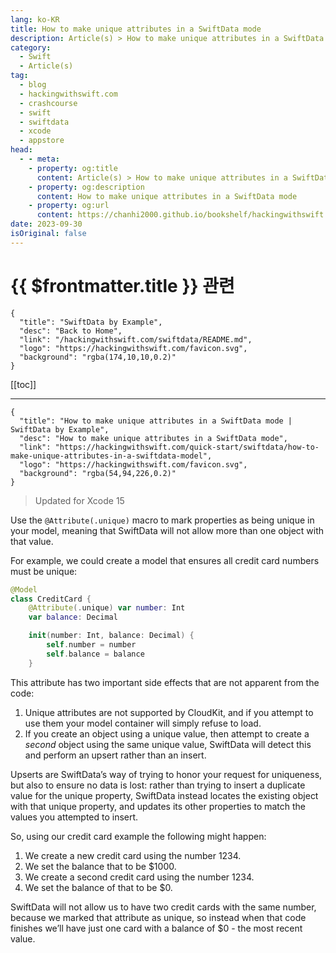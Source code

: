 ```yaml
---
lang: ko-KR
title: How to make unique attributes in a SwiftData mode
description: Article(s) > How to make unique attributes in a SwiftData mode
category:
  - Swift
  - Article(s)
tag: 
  - blog
  - hackingwithswift.com
  - crashcourse
  - swift
  - swiftdata
  - xcode
  - appstore
head:
  - - meta:
    - property: og:title
      content: Article(s) > How to make unique attributes in a SwiftData mode
    - property: og:description
      content: How to make unique attributes in a SwiftData mode
    - property: og:url
      content: https://chanhi2000.github.io/bookshelf/hackingwithswift.com/swiftdata/how-to-make-unique-attributes-in-a-swiftdata-model.html
date: 2023-09-30
isOriginal: false
---
```


# {{ $frontmatter.title }} 관련

```component VPCard
{
  "title": "SwiftData by Example",
  "desc": "Back to Home",
  "link": "/hackingwithswift.com/swiftdata/README.md",
  "logo": "https://hackingwithswift.com/favicon.svg",
  "background": "rgba(174,10,10,0.2)"
}
```

[[toc]]

---

```component VPCard
{
  "title": "How to make unique attributes in a SwiftData mode | SwiftData by Example",
  "desc": "How to make unique attributes in a SwiftData mode",
  "link": "https://hackingwithswift.com/quick-start/swiftdata/how-to-make-unique-attributes-in-a-swiftdata-model", 
  "logo": "https://hackingwithswift.com/favicon.svg",
  "background": "rgba(54,94,226,0.2)"
}
```

> Updated for Xcode 15

Use the `@Attribute(.unique)` macro to mark properties as being unique in your model, meaning that SwiftData will not allow more than one object with that value.

For example, we could create a model that ensures all credit card numbers must be unique:

```swift
@Model
class CreditCard {
    @Attribute(.unique) var number: Int
    var balance: Decimal

    init(number: Int, balance: Decimal) {
        self.number = number
        self.balance = balance
    }
```

This attribute has two important side effects that are not apparent from the code:

1. Unique attributes are not supported by CloudKit, and if you attempt to use them your model container will simply refuse to load.
2. If you create an object using a unique value, then attempt to create a *second* object using the same unique value, SwiftData will detect this and perform an upsert rather than an insert.

Upserts are SwiftData’s way of trying to honor your request for uniqueness, but also to ensure no data is lost: rather than trying to insert a duplicate value for the unique property, SwiftData instead locates the existing object with that unique property, and updates its other properties to match the values you attempted to insert.

So, using our credit card example the following might happen:

1. We create a new credit card using the number 1234.
2. We set the balance that to be $1000.
3. We create a second credit card using the number 1234.
4. We set the balance of that to be $0.

SwiftData will not allow us to have two credit cards with the same number, because we marked that attribute as unique, so instead when that code finishes we’ll have just one card with a balance of $0 - the most recent value.

